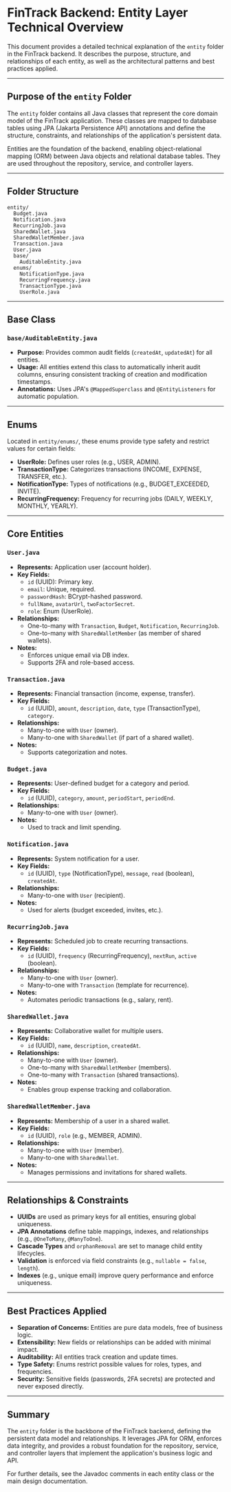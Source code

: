# FinTrack Backend: Entity Layer Technical Overview

This document provides a detailed technical explanation of the `entity` folder in the FinTrack backend. It describes the purpose, structure, and relationships of each entity, as well as the architectural patterns and best practices applied.

---

## Purpose of the `entity` Folder

The `entity` folder contains all Java classes that represent the core domain model of the FinTrack application. These classes are mapped to database tables using JPA (Jakarta Persistence API) annotations and define the structure, constraints, and relationships of the application's persistent data.

Entities are the foundation of the backend, enabling object-relational mapping (ORM) between Java objects and relational database tables. They are used throughout the repository, service, and controller layers.

---

## Folder Structure

```
entity/
  Budget.java
  Notification.java
  RecurringJob.java
  SharedWallet.java
  SharedWalletMember.java
  Transaction.java
  User.java
  base/
    AuditableEntity.java
  enums/
    NotificationType.java
    RecurringFrequency.java
    TransactionType.java
    UserRole.java
```

---

## Base Class

### `base/AuditableEntity.java`
- **Purpose:** Provides common audit fields (`createdAt`, `updatedAt`) for all entities.
- **Usage:** All entities extend this class to automatically inherit audit columns, ensuring consistent tracking of creation and modification timestamps.
- **Annotations:** Uses JPA's `@MappedSuperclass` and `@EntityListeners` for automatic population.

---

## Enums

Located in `entity/enums/`, these enums provide type safety and restrict values for certain fields:
- **UserRole:** Defines user roles (e.g., USER, ADMIN).
- **TransactionType:** Categorizes transactions (INCOME, EXPENSE, TRANSFER, etc.).
- **NotificationType:** Types of notifications (e.g., BUDGET_EXCEEDED, INVITE).
- **RecurringFrequency:** Frequency for recurring jobs (DAILY, WEEKLY, MONTHLY, YEARLY).

---

## Core Entities

### `User.java`
- **Represents:** Application user (account holder).
- **Key Fields:**
  - `id` (UUID): Primary key.
  - `email`: Unique, required.
  - `passwordHash`: BCrypt-hashed password.
  - `fullName`, `avatarUrl`, `twoFactorSecret`.
  - `role`: Enum (UserRole).
- **Relationships:**
  - One-to-many with `Transaction`, `Budget`, `Notification`, `RecurringJob`.
  - One-to-many with `SharedWalletMember` (as member of shared wallets).
- **Notes:**
  - Enforces unique email via DB index.
  - Supports 2FA and role-based access.

### `Transaction.java`
- **Represents:** Financial transaction (income, expense, transfer).
- **Key Fields:**
  - `id` (UUID), `amount`, `description`, `date`, `type` (TransactionType), `category`.
- **Relationships:**
  - Many-to-one with `User` (owner).
  - Many-to-one with `SharedWallet` (if part of a shared wallet).
- **Notes:**
  - Supports categorization and notes.

### `Budget.java`
- **Represents:** User-defined budget for a category and period.
- **Key Fields:**
  - `id` (UUID), `category`, `amount`, `periodStart`, `periodEnd`.
- **Relationships:**
  - Many-to-one with `User` (owner).
- **Notes:**
  - Used to track and limit spending.

### `Notification.java`
- **Represents:** System notification for a user.
- **Key Fields:**
  - `id` (UUID), `type` (NotificationType), `message`, `read` (boolean), `createdAt`.
- **Relationships:**
  - Many-to-one with `User` (recipient).
- **Notes:**
  - Used for alerts (budget exceeded, invites, etc.).

### `RecurringJob.java`
- **Represents:** Scheduled job to create recurring transactions.
- **Key Fields:**
  - `id` (UUID), `frequency` (RecurringFrequency), `nextRun`, `active` (boolean).
- **Relationships:**
  - Many-to-one with `User` (owner).
  - Many-to-one with `Transaction` (template for recurrence).
- **Notes:**
  - Automates periodic transactions (e.g., salary, rent).

### `SharedWallet.java`
- **Represents:** Collaborative wallet for multiple users.
- **Key Fields:**
  - `id` (UUID), `name`, `description`, `createdAt`.
- **Relationships:**
  - Many-to-one with `User` (owner).
  - One-to-many with `SharedWalletMember` (members).
  - One-to-many with `Transaction` (shared transactions).
- **Notes:**
  - Enables group expense tracking and collaboration.

### `SharedWalletMember.java`
- **Represents:** Membership of a user in a shared wallet.
- **Key Fields:**
  - `id` (UUID), `role` (e.g., MEMBER, ADMIN).
- **Relationships:**
  - Many-to-one with `User` (member).
  - Many-to-one with `SharedWallet`.
- **Notes:**
  - Manages permissions and invitations for shared wallets.

---

## Relationships & Constraints

- **UUIDs** are used as primary keys for all entities, ensuring global uniqueness.
- **JPA Annotations** define table mappings, indexes, and relationships (e.g., `@OneToMany`, `@ManyToOne`).
- **Cascade Types** and `orphanRemoval` are set to manage child entity lifecycles.
- **Validation** is enforced via field constraints (e.g., `nullable = false`, `length`).
- **Indexes** (e.g., unique email) improve query performance and enforce uniqueness.

---

## Best Practices Applied

- **Separation of Concerns:** Entities are pure data models, free of business logic.
- **Extensibility:** New fields or relationships can be added with minimal impact.
- **Auditability:** All entities track creation and update times.
- **Type Safety:** Enums restrict possible values for roles, types, and frequencies.
- **Security:** Sensitive fields (passwords, 2FA secrets) are protected and never exposed directly.

---

## Summary

The `entity` folder is the backbone of the FinTrack backend, defining the persistent data model and relationships. It leverages JPA for ORM, enforces data integrity, and provides a robust foundation for the repository, service, and controller layers that implement the application's business logic and API.

For further details, see the Javadoc comments in each entity class or the main design documentation.
